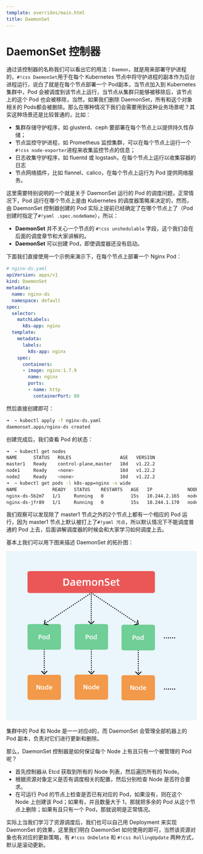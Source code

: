 ```yaml
---
template: overrides/main.html
title: DaemonSet
---
```


# DaemonSet 控制器

通过该控制器的名称我们可以看出它的用法：`Daemon`，就是用来部署守护进程的，``#!css DaemonSet``用于在每个 Kubernetes 节点中将守护进程的副本作为后台进程运行，说白了就是在每个节点部署一个 Pod副本，当节点加入到 Kubernetes 集群中，Pod 会被调度到该节点上运行，当节点从集群只能够被移除后，该节点上的这个 Pod 也会被移除，当然，如果我们删除 DaemonSet，所有和这个对象相关的 Pods都会被删除。那么在哪种情况下我们会需要用到这种业务场景呢？其实这种场景还是比较普通的，比如：

- 集群存储守护程序，如 glusterd、ceph 要部署在每个节点上以提供持久性存储；
- 节点监控守护进程，如 Prometheus 监控集群，可以在每个节点上运行一个 ``#!css node-exporter``进程来收集监控节点的信息；
- 日志收集守护程序，如 fluentd 或 logstash，在每个节点上运行以收集容器的日志
- 节点网络插件，比如 flannel、calico，在每个节点上运行为 Pod 提供网络服务。

这里需要特别说明的一个就是关于 DaemonSet 运行的 Pod 的调度问题，正常情况下，Pod 运行在哪个节点上是由 Kubernetes 的调度器策略来决定的，然而，由 DaemonSet 控制器创建的 Pod 实际上提前已经确定了在哪个节点上了（Pod创建时指定了``#!yaml .spec.nodeName``），所以：

- **DaemonSet** 并不关心一个节点的 ``#!css unshedulable`` 字段，这个我们会在后面的调度章节和大家讲解的。
- **DaemonSet** 可以创建 Pod，即使调度器还没有启动。

下面我们直接使用一个示例来演示下，在每个节点上部署一个 Nginx Pod：

``` yaml
# nginx-ds.yaml
apiVersion: apps/v1
kind: DaemonSet
metadata:
  name: nginx-ds
  namespace: default
spec:
  selector:
    matchLabels:
      k8s-app: nginx
  template:
    metadata:
      labels:
        k8s-app: nginx
    spec:
      containers:
      - image: nginx:1.7.9
        name: nginx
        ports:
        - name: http
          containerPort: 80
```

然后直接创建即可：

``` bash
➜  ~ kubectl apply -f nginx-ds.yaml
daemonset.apps/nginx-ds created
```

创建完成后，我们查看 Pod 的状态：

``` bash
➜  ~ kubectl get nodes
NAME      STATUS   ROLES                  AGE   VERSION
master1   Ready    control-plane,master   18d   v1.22.2
node1     Ready    <none>                 18d   v1.22.2
node2     Ready    <none>                 18d   v1.22.2
➜  ~ kubectl get pods -l k8s-app=nginx -o wide
NAME             READY   STATUS    RESTARTS   AGE   IP             NODE    NOMINATED NODE   READINESS GATES
nginx-ds-5b2m7   1/1     Running   0          15s   10.244.2.165   node2   <none>           <none>
nginx-ds-jfr89   1/1     Running   0          15s   10.244.1.170   node1   <none>           <none>
```

我们观察可以发现除了 master1 节点之外的2个节点上都有一个相应的 Pod 运行，因为 master1 节点上默认被打上了``#!yaml 污点``，所以默认情况下不能调度普通的 Pod 上去，后面讲解调度器的时候会和大家学习如何调度上去。

基本上我们可以用下图来描述 DaemonSet 的拓扑图：

![daemonset](../assets/images/daemonset.png "daemonset")

集群中的 Pod 和 Node 是一一对应d的，而 DaemonSet 会管理全部机器上的 Pod 副本，负责对它们进行更新和删除。

那么，DaemonSet 控制器是如何保证每个 Node 上有且只有一个被管理的 Pod 呢？

- 首先控制器从 Etcd 获取到所有的 Node 列表，然后遍历所有的 Node。
- 根据资源对象定义是否有调度相关的配置，然后分别检查 Node 是否符合要求。
- 在可运行 Pod 的节点上检查是否已有对应的 Pod，如果没有，则在这个 Node 上创建该 Pod；如果有，并且数量大于 1，那就把多余的 Pod 从这个节点上删除；如果有且只有一个 Pod，那就说明是正常情况。

实际上当我们学习了资源调度后，我们也可以自己用 Deployment 来实现 DaemonSet 的效果，这里我们明白 DaemonSet 如何使用的即可，当然该资源对象也有对应的更新策略，有 ``#!css OnDelete`` 和 ``#!css RollingUpdate`` 两种方式，默认是滚动更新。
